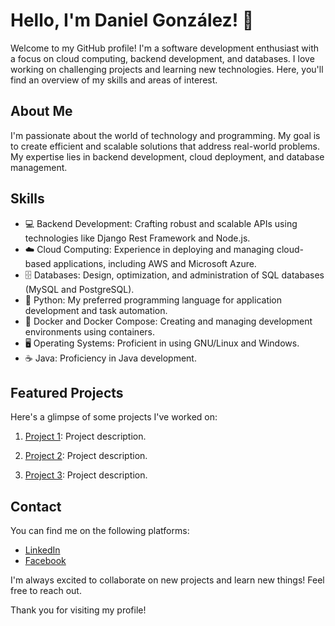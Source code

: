 # Hello, I'm Daniel González! 👋

Welcome to my GitHub profile! I'm a software development enthusiast with a focus on cloud computing, backend development, and databases. I love working on challenging projects and learning new technologies. Here, you'll find an overview of my skills and areas of interest.

## About Me
I'm passionate about the world of technology and programming. My goal is to create efficient and scalable solutions that address real-world problems. My expertise lies in backend development, cloud deployment, and database management.

## Skills
- 💻 Backend Development: Crafting robust and scalable APIs using technologies like Django Rest Framework and Node.js.
- ☁️ Cloud Computing: Experience in deploying and managing cloud-based applications, including AWS and Microsoft Azure.
- 🗄️ Databases: Design, optimization, and administration of SQL databases (MySQL and PostgreSQL).
- 🐍 Python: My preferred programming language for application development and task automation.
- 🐳 Docker and Docker Compose: Creating and managing development environments using containers.
- 🖥️ Operating Systems: Proficient in using GNU/Linux and Windows.
- ☕ Java: Proficiency in Java development.

## Featured Projects
Here's a glimpse of some projects I've worked on:

1. [Project 1](link_to_repository): Project description.

2. [Project 2](link_to_repository): Project description.

3. [Project 3](link_to_repository): Project description.

## Contact
You can find me on the following platforms:

- [LinkedIn](www.linkedin.com/in/daniel-gb0319)
- [Facebook](Facebook_link)

I'm always excited to collaborate on new projects and learn new things! Feel free to reach out.

Thank you for visiting my profile!
